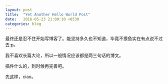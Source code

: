 ```yaml
---
layout: post
title:  "Yet Another Hello World Post"
date:   2016-05-23 21:00:10 +0530
categories: blog
---
```

最终还是忍不住开始写博客了。能坚持多久也不知道，毕竟不摸鱼实在有点说不过去:p。

我不喜欢长篇大论，所以一般情况应该都是两三句话的博文。

插件什么的，到时候再完善吧。

先这样，ciao。

